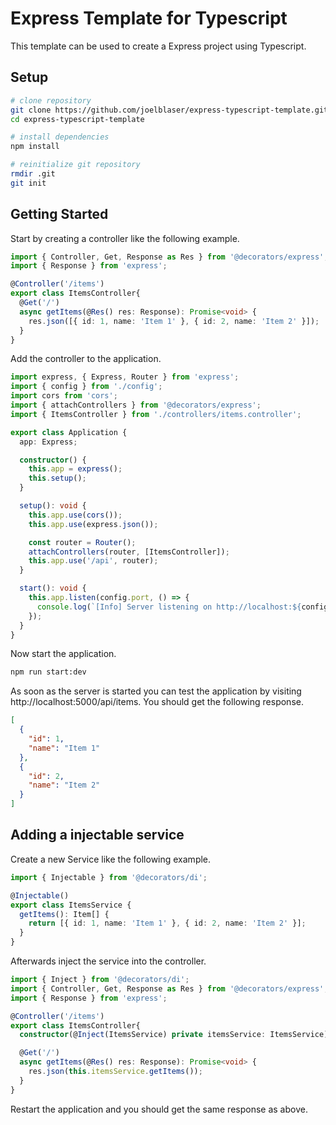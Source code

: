 # Express Template for Typescript

This template can be used to create a Express project using Typescript.

## Setup

```sh
# clone repository
git clone https://github.com/joelblaser/express-typescript-template.git
cd express-typescript-template

# install dependencies
npm install

# reinitialize git repository
rmdir .git
git init
```

## Getting Started

Start by creating a controller like the following example.

```ts
import { Controller, Get, Response as Res } from '@decorators/express';
import { Response } from 'express';

@Controller('/items')
export class ItemsController{
  @Get('/')
  async getItems(@Res() res: Response): Promise<void> {
    res.json([{ id: 1, name: 'Item 1' }, { id: 2, name: 'Item 2' }]);
  }
}
```

Add the controller to the application.

```ts
import express, { Express, Router } from 'express';
import { config } from './config';
import cors from 'cors';
import { attachControllers } from '@decorators/express';
import { ItemsController } from './controllers/items.controller';

export class Application {
  app: Express;

  constructor() {
    this.app = express();
    this.setup();
  }

  setup(): void {
    this.app.use(cors());
    this.app.use(express.json());

    const router = Router();
    attachControllers(router, [ItemsController]);
    this.app.use('/api', router);
  }

  start(): void {
    this.app.listen(config.port, () => {
      console.log(`[Info] Server listening on http://localhost:${config.port}`);
    });
  }
}
```

Now start the application.

```sh
npm run start:dev
```

As soon as the server is started you can test the application by visiting http://localhost:5000/api/items.
You should get the following response.

```json
[
  {
    "id": 1,
    "name": "Item 1"
  },
  {
    "id": 2,
    "name": "Item 2"
  }
]
```

## Adding a injectable service

Create a new Service like the following example.

```ts
import { Injectable } from '@decorators/di';

@Injectable()
export class ItemsService {
  getItems(): Item[] {
    return [{ id: 1, name: 'Item 1' }, { id: 2, name: 'Item 2' }];
  }
}
```

Afterwards inject the service into the controller.

```ts
import { Inject } from '@decorators/di';
import { Controller, Get, Response as Res } from '@decorators/express';
import { Response } from 'express';

@Controller('/items')
export class ItemsController{
  constructor(@Inject(ItemsService) private itemsService: ItemsService){}

  @Get('/')
  async getItems(@Res() res: Response): Promise<void> {
    res.json(this.itemsService.getItems());
  }
}
```

Restart the application and you should get the same response as above.
